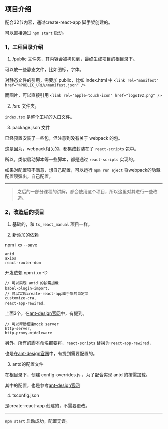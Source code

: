 ## 项目介绍

配合32节内容，通过create-react-app 脚手架创建的。

可以直接通过 `npm start` 启动。

### 1，工程目录介绍

1. /public 文件夹，其内容会被拷贝到，最终生成项目的根目录下。

可以放一些静态文件，比如图标，字体。

对静态文件的引用，需要加 public，比如 index.html 中 `<link rel="manifest" href="%PUBLIC_URL%/manifest.json" />`

而图片，可以直接引用 `<link rel="apple-touch-icon" href="logo192.png" />`

2. /src 文件夹，

`index.tsx` 是整个工程的入口文件。


3. package.json 文件

已经预置安装了一些包，但注意到没有关于 webpack 的包。

这是因为，webpack相关的，都集成封装在了 `react-scripts` 包中。

所以，类似启动脚本等一些脚本，都是通过 `react-scripts` 实现的。

如果对配置项不满意，想自己配置，可以运行 `npm run eject` 将webpack的隐藏配置项弹出，自己配置。

---

> 之后的一部分课程的讲解，都会使用这个项目，所以这里对其进行一些改造。

### 2，改造后的项目

1. 基础的，和 `ts_react_manual` 项目一样。

2. 新添加的依赖

npm i xx --save
```
antd
axios
react-router-dom
```

开发依赖 npm i xx -D
```
// 可以实现 antd 的按需加载
babel-plugin-import，
// 可以实现create-react-app脚手架的自定义
customize-cra,
react-app-rewired，
```
上面3个，在[ant-design官网](https://ant.design/docs/react/use-with-create-react-app-cn)中，有提到。

```
// 可以帮助搭建mock server 
http-server,
http-proxy-middleware
```


另外，所有的脚本命名都要将，`react-scripts`  替换为 `react-app-rewired`，

也是在[ant-design官网](https://ant.design/docs/react/use-with-create-react-app-cn)中，有提到需要配置的。


3. antd的配置文件

在根目录下，创建 config-overrides.js ，为了配合实现 antd 的按需加载。

其中的配置，也是参考[ant-design官网](https://ant.design/docs/react/use-with-create-react-app-cn)


4. tsconfig.json

是create-react-app 创建的，不需要更改。


---

`npm start` 启动成功，配置无误。